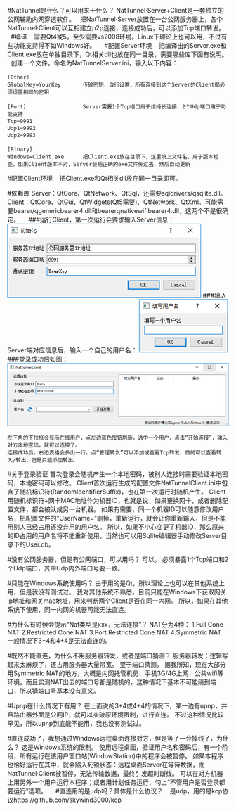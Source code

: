 #NatTunnel是什么？可以用来干什么？
    NatTunnel·Server+Client是一套独立的公网辅助内网穿透软件。
    把NatTunnel·Server放置在一台公网服务器上，各个NatTunnel·Client可以互相建立p2p连接，连接成功后，可以添加Tcp端口转发。
    
#编译
    需要Qt4或5，至少需要vs2008环境。Linux下理论上也可以用，不过有些功能支持得不如Windows好。
    
#配置Server环境
    把编译出的Server.exe和Client.exe放在单独目录下，Qt相关dll也放在同一目录，需要哪些库下面有说明。
    创建一个文件，命名为NatTunnelServer.ini，输入以下内容：

    [Other]
    GlobalKey=YourKey       传输密钥，自行设置，所有连接到这个Server的Client都必须设置相同的密钥

    [Port]                  Server需要1个Tcp端口用于维持长连接，2个Udp端口用于功能支持
    Tcp=9991
    Udp1=9992
    Udp2=9993

    [Binary]
    Windows=Client.exe      把Client.exe放在目录下，这里填上文件名，用于版本检查，如果Client版本不对，Server会把正确的exe文件传过去，然后自动更新

#配置Client环境
    把Client.exe和Qt相关dll放在同一目录即可。
    
#依赖库
    Server：QtCore、QtNetwork、QtSql，还需要sqldrivers/qsqlite.dll。
    Client：QtCore、QtGui、QtWidgets(Qt5需要)、QtNetwork、QtXml。可能需要bearer/qgenericbearer4.dll和bearerqnativewifibearer4.dll，这两个不是很确定。
    
###运行Client，第一次运行会要求输入Server信息：
![image](Images/Client-01.png)
###填入Server端对应信息后，输入一个自己的用户名：
![image](Images/Client-03.png)
###登录成功后如图：
![image](Images/Client-02.png)

    左下角的下拉框会显示在线用户，点左边蓝色按钮刷新，选中一个用户，点击“开始连接”，输入对方本地密码，就可以连接了。
    连接成功后，右边表格会多出一行，点“管理转发”可以添加或查看Tcp转发，目前可以查看转入/转出，但是只能添加转出。

#关于登录验证
    首次登录会随机产生一个本地密码，被别人连接时需要验证本地密码，本地密码可以修改。
    Client首次运行生成的配置文件NatTunnelClient.ini中包含了随机标识符(RandomIdentifierSuffix)，也在第一次运行时随机产生。
    Client用随机标识符+网卡MAC地址作为机器ID，也就是说，如果更换网卡，或者删除配置文件，都会被认成另一台机器。
    如果有需要，同一个机器ID可以随意修改用户名，把配置文件的“UserName=”删掉，重新运行，就会让你重新输入，但是不能用别人已经占用还没弃用的用户名。
    所以，如果不小心变更了机器ID，那么原来的ID占用的用户名将不能重新使用，当然也可以用Sqlite编辑器手动修改Server目录下的User.db。
    
#没有公网服务器，但是有公网端口，可以用吗？
    可以。
    必须暴露1个Tcp端口和2个Udp端口，其中Udp内外端口号要一致。
    
#只能在Windows系统使用吗？
    由于用的是Qt，所以理论上也可以在其他系统上用，但是我没有测试过。
    我对其他系统不熟悉，目前只能在Windows下获取网关ip地址和网关mac地址，用来判断两个Client是否在同一内网。
    所以，如果在其他系统下使用，同一内网的机器可能无法直连。

#为什么有时候会提示“Nat类型是xxx，无法连接”？
    NAT分为4种：
    1.Full Cone NAT
    2.Restricted Cone NAT
    3.Port Restricted Cone NAT
    4.Symmetric NAT
    一般情况下3+4和4+4是无法直连的。

#既然不能直连，为什么不用服务器转发，或者是端口猜测？
    服务器转发：逻辑写起来太麻烦了，还占用服务器大量带宽。
    至于端口猜测。
    据我所知，现在大部分用Symmetric NAT的地方，大概是内网托管机房、手机3G/4G上网、公共wifi等环境，而且实测NAT出去的端口号都是随机的，这种情况下基本不可能猜到端口，所以猜端口号基本没有意义。

#Upnp在什么情况下有用？
    在上面说的3+4或4+4的情况下，某一边有upnp，并且路由器外面是公网IP，就可以突破原环境限制，进行直连。
    不过这种情况比较罕见，所以upnp到底能不能用，我也没有测试过。
    
#直连成功了，我想通过Windows远程桌面连接对方，但是等了一会掉线了，为什么？
    这是Windows系统的限制。
    使用远程桌面，验证用户名和密码后，有一个阶段，所有运行在该用户窗口站(WindowStation)中的程序会被暂停。
    如果本程序也恰好运行在其中，就会陷入死锁状态：远程桌面Server在等待数据，而NatTunnel·Client被暂停，无法传输数据，最终引发超时断线。
    可以在对方机器上用另外一个用户运行本程序；或者用计划任务运行，勾上“不管用户是否登录都要运行”选项。
    
#直连用的是udp吗？具体是什么协议？
    是udp，用的是kcp协议https://github.com/skywind3000/kcp
